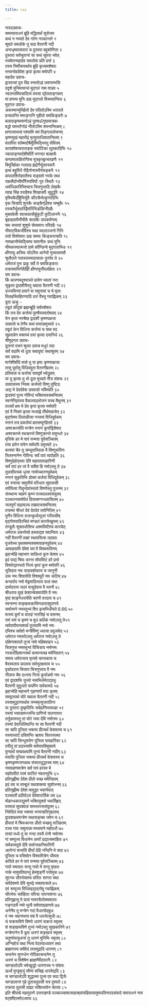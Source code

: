 ```yaml
---
title: ०६६

---
```

नारदउवाच-  
यमस्याराधनं ब्रूहि मद्धितार्थं सुरोत्तम  
कथं न गम्यते देव नरेण नरकान्तरे १  
श्रूयते यमलोके तु सदा वैतरणी नदी  
अनाधृष्यात्वपारा च दुस्तरा बहुशोणिता २  
दुस्तरा सर्वभूतानां सा कथं सुतरा भवेत्  
भयमेतन्महादेव यमलोकं प्रति प्रभो ३  
तस्य निर्मोचनार्थाय ब्रूहि कृत्यमशेषतः  
भगवन्देवदेवेश कृपां कृत्वा ममोपरि ४  
महादेव उवाच-  
द्वारवत्यां पुरा विप्र स्नातोऽहं लवणाम्भसि  
ददृशे मुनिमायान्तं मुद्गलं नाम वाडव ५  
ज्वलन्तमिवचादित्यं तपसा द्योतताङ्गकम्  
मां प्रणम्य मुनिः प्राह मुद्गलो विस्मयान्वितः ६  
मुद्गल उवाच-  
अकस्मान्मूर्च्छितो देव पतितोऽस्मि धरातले  
प्रज्वलन्ति ममाङ्गानि गृहीतो यमकिङ्करैः ७  
बलादाकृष्यमाणोऽहं पुरुषॐगुष्ठमात्रकः  
बद्धो यमभटैर्गाढं नीतोऽस्मि शमनान्तिकम् ८  
क्षणात्सभायां पश्यामि यमं पिङ्गललोचनम्  
कृष्णमुखं महारौद्रं मृत्युव्याधिशतान्वितम् ९  
वातपित्त श्लेष्मदोषैर्मूर्तिमद्भिस्तु सेवितम्  
कायशोषज्वरातङ्क स्फोटिका लूतकादिभिः १०  
ज्वालाङ्गमर्दशीर्षार्ति भगन्दर बलक्षयैः  
कण्ठमालाक्षिरोगैश्च मूत्रकृच्छ्रज्वरव्रणैः ११  
विमूर्च्छिका गलग्राह हृद्रोगैर्भूततस्करैः  
इत्थं बहुविधै रौद्रैर्नानारूपैर्भयङ्करैः १२  
कपालशिरोहस्तैश्च सङ्ग्रामे नरके तथा  
राक्षसैर्दानवैर्घोरैरुपविष्टैः पुरः स्थितैः १३  
धर्माधिकारिभिश्चात्र चित्रगुप्तादि लेखकैः  
व्याघ्र सिंह वराहैश्च शिखासर्पैः सुदुर्द्धरैः १४  
वृश्चिकैर्दंष्ट्रिभिर्भूतैः कीटकैर्मत्कुणादिभिः  
वृक चित्रादि शुनकैः कङ्कैर्गृध्रैश्च जम्बुकैः १५  
तस्करैर्भूतदारिद्रैर्मारिभिर्डाकिनीग्रहैः  
मुक्तकेशैः श्वासकासैर्भ्रुकुटी कुटिलाननैः १६  
बृहत्प्रतापैर्नोभीतैः शासकैः पापकर्मणाम्  
यमः सभायां शुशुभे सेव्यमानः परिग्रहैः १७  
भीमाटविकजीवैश्च यथा व्यालाञ्जनो गिरिः  
ततो विश्वेश्वरः प्राह समयः किङ्करान्प्रति १८  
नामभ्रान्तैर्भवद्भिश्च समानीतः कथं मुनिः  
भीमकस्यात्मजो ग्रामे कौण्डिन्ये मुद्गलाभिधः १९  
क्षीणायुः क्षत्रियः सोऽस्ति आनेयो मुच्यतामसौ  
श्रुत्वैतत्ते गतास्तस्मादायाताः पुनरेव ते २०  
धर्मराजं पुनः प्राहुः सर्वे ते यमकिङ्कराः  
तत्रास्माभिर्गतैर्देही क्षीणायुर्नोपलक्षितः २१  
यम उवाच-  
किं कारणमदृश्यास्ते प्रायेण भवतां नराः  
सुकृता द्वादशीयैस्तु ख्याता वैतरणी नदी २२  
उज्जयिन्यां प्रयागे वा यमुनायां च ये मृताः  
तिलहस्तिहिरण्यादि दत्तं यैस्तु गवाह्निकम् २३  
दूता ऊचुः -  
तद्व्रतं कीदृशं ब्रह्मन्ब्रूहि सर्वमशेषतः  
किं तत्र देव कर्त्तव्यं पुरुषैस्तवतोषदम् २४  
येन कृता नरश्रेष्ठ द्वादशी कृष्णपक्षजा  
उपवासे च तेनैव कथं पापात्प्रमुच्यते २५  
तद्व्रतं केन विधिना कर्त्तव्यं च यथा वद  
सुप्रसन्नेन वक्तव्यं दयां कृत्वा दयानिधे २६  
श्रीमुद्गल उवाच-  
दूतानां वचनं श्रुत्वा उवाच मधुरं तदा  
सर्वं वदामि भो दूता यथादृष्टं यथाश्रुतम् २७  
यम उवाच-  
मार्गशीर्षादि मासे तु या इमाः कृष्णपक्षजाः  
तासु पूर्वासु विधिवद्दूता वैतरणीव्रतम् २८  
प्रतिमासं च कर्त्तव्यं यावद्वर्षं भवेद्ध्रुवम्  
यां तु कृत्वा तु भो दूता मुच्यते नात्र संशयः २९  
उपवासस्य नियमः कर्त्तव्यो विष्णु तुष्टिदः  
अद्य मे देवदेवेश उपवासो भविष्यति ३०  
द्वादश्यां पूज्य गोविन्दं भक्तिभावसमन्वितम्  
स्वप्नेन्द्रियस्य वैकल्याद्भोजनं यच्च मैथुनम् ३१  
तत्सर्वं क्षम मे देव कृपां कृत्वा ममोपरि  
एवं वै नियमं कृत्वा मध्याह्ने तीर्थमाव्रजेत् ३२  
मृद्गोमय तिलान्नीत्वा गन्तव्यं विधिपूर्वकम्  
स्नानं तत्र प्रकर्तव्यं व्रतसम्पूर्णहेतवे ३३  
अश्वक्रान्तेति मन्त्रेण स्नानं कुर्याद्विशेषतः  
अश्वक्रान्ते रथक्रान्ते विष्णुक्रान्ते वसुन्धरे ३४  
मृत्तिके हर मे पापं यन्मया पूर्वसञ्चितम्  
तया हतेन पापेन सर्वपापैः प्रमुच्यते ३५  
काश्यां चैव तु सम्भूतास्तिला वै विष्णुरूपिणः  
तिलस्नानेन गोविन्दः सर्वं पापं व्यपोहति ३६  
विष्णुदेहोद्भवा देवि महापापापहारिणी  
सर्वं पापं हर त्वं वै सर्वेषां हि नमोऽस्तु ते ३७  
तुलसीपत्रकं धृत्वा नामोच्चारणपूर्वकम्  
स्नानं सुकृतिभिः प्रोक्तं कर्तव्यं विधिपूर्वकम् ३८  
एवं स्नात्वा समुत्तीर्य परिधाय सुवाससी  
तर्पयित्वा पितॄन्देवांस्ततो विष्णोस्तु पूजनम् ३९  
संस्थाप्य चाव्रणं कुम्भं पञ्चपल्लवसंयुतम्  
पञ्चरत्नसमोपेतं दिव्यस्रग्गन्धवासितम् ४०  
जलपूर्णं सद्रव्यञ्च ताम्रपात्रसमन्वितम्  
तत्रस्थं श्रीधरं देवं देवदेवं तपोनिधिम् ४१  
पूर्णेन विधिना राजन्कुर्यात्पूजां गरीयसीम्  
मृद्गोमयादिरचितं मण्डलं कारयेच्छुभम् ४२  
तण्डुलैः शुक्लधौतैश्च अश्मपिष्टैश्च कारयेत्  
धर्मराजः प्रकर्त्तव्यो हस्ताद्यव यवान्वितः ४३  
नदीं वैतरणीं ताम्रां स्थापयित्वा तदग्रतः  
पूजयेच्च पृथक्सम्यक्समावाहनपूर्वकम् ४४  
आवाहयामि देवेशं यमं वै विश्वरूपिणम्  
इहाभ्येहि महाभाग सान्निध्यं कुरु केशव ४५  
इदं पाद्यं श्रियः कान्त सोपविष्टं हरे प्रभो  
विश्वोद्यानरतो नित्यं कृपां कुरु ममोपरि ४६  
भूतिदाय नमः पादावशोकाय च जानुनी  
उरू नमः शिवायेति विश्वमूर्ते नमः कटिम् ४७  
कन्दर्पाय नमो मेढ्रमादित्याय फलं तथा  
दामोदराय जठरं वासुदेवाय वै स्तनौ ४८  
श्रीधराय मुखं केशान्केशवायेति वै नमः  
पृष्ठं शार्ङ्गधरायेति चरणौ वरदाय च ४९  
स्वनाम्ना शङ्खचक्रासिगदापरशुपाणये  
सर्वात्मने नमस्तुभ्यं शिर इत्यभिधीयते 6.66.५०  
मत्स्यं कूर्मं च वाराहं नारसिंहं च वामनम्  
रामं रामं च कृष्णं च बुधं कल्किं नमोऽस्तु ते५१  
सर्वपापौघनाशार्थं पूजयामि नमो नमः  
एभिश्च सर्वशो मन्त्रैर्विष्णुं ध्यात्वा प्रपूजयेत् ५२  
धर्मराज नमस्तेऽस्तु धर्मराज नमोऽस्तु ते  
दक्षिणाशापते तुभ्यं नमो महिषवाहन ५३  
चित्रगुप्त नमस्तुभ्यं विचित्राय नमोनमः  
नरकार्तिप्रशान्त्यर्थं कामान्यच्छ ममेप्सितान् ५४  
यमाय धर्मराजाय मृत्यवे चान्तकाय च  
वैवस्वताय कालाय सर्वभूतक्षयाय च ५५  
वृकोदराय चित्राय चित्रगुप्ताय वै नमः  
नीलाय चैव दध्नाय नित्यं कुर्यान्नमो नमः ५६  
एवं द्वादशभिः पूज्यो नामभिर्धर्मराट्प्रभुः  
वैतरणी सुदुःपारे पापघ्नि सर्वकामदे ५७  
इहाभ्येहि महाभागे गृहाणार्घं मया कृतम्  
यमद्वारपथे घोरे ख्याता वैतरणी नदी ५८  
तस्यामुद्धरणार्थाय जन्ममृत्युजरातिगा  
या दुस्तरा दुष्कृतिभिः सर्वप्राणिभयापहा ५९  
यस्यां भयात्प्रमज्जन्ति प्राणिनो यातनापराः  
तर्तुकामस्तु तां घोरं जया देवि नमोनमः ६०  
तस्यां देवाधितिष्ठन्ति या सा वैतरणी नदी  
सा चापि पूजिता भक्त्या प्रीत्यर्थं केशवस्य च ६१  
यस्यास्तटे प्रविशन्ति ऋषयः पितरस्तथा  
सा चापि सिन्धुरूपेण पूजिता पापहारिका ६२  
तरीतुं तां प्रदास्यामि सर्वपापविमुक्तये  
पुण्यार्थं सम्प्रवक्ष्यामि तुभ्यं वैतरणी नदीम् ६३  
मयासि पूजिता भक्त्या प्रीत्यर्थं केशवस्य च  
कृष्णकृष्णजगन्नाथ संसारादुद्धरस्व माम् ६४  
नामग्रहणमात्रेण सर्वं पापं हरस्व मे  
यज्ञोपवीतं परमं कारितं नवतन्तुभिः ६५  
प्रतिगृह्णीष्व देवेश प्रीतो यच्छ ममेप्सितम्  
इदं तव च ताम्बूलं यथाशक्त्या सुशोभनम् ६६  
प्रतिगृह्णीष्व देवेश मामुद्धर भवार्णवात्  
पञ्चवर्ती प्रदीपोऽयं देवेशारार्तिकं तव ६७  
मोहान्धकारद्युमणे भक्तियुक्तो भवार्तिहृत्  
परमान्नं सुपक्वान्नं समस्तरससंयुतम् ६८  
निवेदितं मया भक्त्या भगवन्प्रतिगृह्यताम्  
द्वादशाक्षरमन्त्रेण यथासङ्ख्य जपेन च ६९  
प्रीयतां मे श्रियःकान्तः प्रीतो यच्छतु वाञ्छितम्  
पञ्च गावः समुत्पन्ना मथ्यमाने महोदधौ ७०  
तासां मध्ये तु या नन्दा तस्यै धेन्वै नमोनमः  
गां सम्पूज्य विधानेन अर्घ्यं दद्यात्समाहितः ७१  
सर्वकामदुघे देवि सर्वान्तकनिवारिणी  
आरोग्यं सन्ततिं दीर्घां देहि नन्दिनि मे सदा ७२  
पूजिता च वसिष्ठेन विश्वामित्रेण धीमता  
कपिले हर मे पापं यन्मया पूर्वसञ्चितम् ७३  
गावो ममाग्रतः सन्तु गावो मे सन्तु पृष्ठतः  
नाके मामुपतिष्ठन्तु हेमशृङ्गी पयोमुचः ७४  
सुरभ्यः सौरभेयाश्च सरितः सागरा यथा  
सर्वदेवमये देवि सुभद्रे भक्तवत्सले ७५  
एवं सम्पूज्य विधिवद्दद्याद्गोषु गवाह्निकम्  
सौरभेयः सर्वहिताः पवित्राः पापनाशनाः ७६  
प्रतिगृह्णन्तु मे ग्रासं गावस्त्रैलोक्यमातरः  
गङ्गदायै नमो भूत्यै सर्वपापप्रहाणये ७७  
अनेनैव तु मन्त्रेण गदां वैधारयेद्बुधः  
पं नमः पद्मनाभाय पद्मं वै धारयेत्सुधीः ७८  
चं चक्ररूपिणे विष्णो धारणं चक्रजं स्मृतम्  
शं शङ्खरूपिणे तुभ्यं नमोऽस्तु सुखकारिणे ७९  
मन्त्रेणानेन वै दूता धारणं शङ्खजं स्मृतम्  
चतुर्णामायुधानां तु धारणं मुनिभिः स्मृतम् ८०  
अग्निहोत्रं यथा नित्यं वेदस्याध्ययनं तथा  
ब्राह्मणस्य तथैवेदं तप्तमुद्रादि धारणम् ८१  
चन्दनेन सुगन्धेन गोपिकाचन्दनेन तु  
धारणं च विशेषेण ब्राह्मणैर्वेदपारगैः ८२  
चाण्डालोऽपि भवेच्छुद्धो धारणाच्च न संशयः  
ऊर्ध्वं पुण्ड्रमृजुं सौम्यं सचिह्नं धारयेद्यदि ८३  
स चाण्डालोऽपि शुद्धात्मा पूज्य एव सदा द्विजैः  
चाण्डालानां गृहे दूतास्तुलसी यत्र दृश्यते ८४  
तत्रत्या तुलसी ग्राह्या भक्तिभावेन चेतसा ८५  
इति श्रीपाद्मे महापुराणे उत्तरखण्डे पञ्चपञ्चाशत्साहस्र्यांसंहितायामुमापतिनारदसंवादे यमाराधनं नाम षट्षष्टितमोऽध्यायः ६६